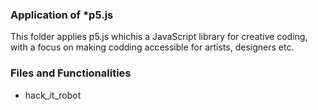 ### Application of *p5.js

This folder applies p5.js whichis a JavaScript library for creative coding, with a focus on making codding accessible for artists, designers etc.

### Files and Functionalities

* hack_it_robot
